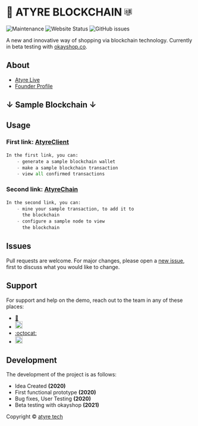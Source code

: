 # 🚀 ATYRE BLOCKCHAIN <img src="images/comp.png" width="20" height="20">

![Maintenance](https://img.shields.io/badge/maintained%3F-yes-brightgreen.svg)
 ![Website Status](https://img.shields.io/badge/websites-online-brightgreen)
![GitHub issues](https://img.shields.io/github/issues/code-fuse/public)

A new and innovative way of shopping via blockchain technology. Currently in beta testing with [okayshop.co](http://www.okayshop.co).

## About

- [Atyre Live](https://atyre.herokuapp.com/)
- [Founder Profile](https://github.com/vladyslavnUA)

## ↓ Sample Blockchain ↓


## Usage

### First link: [AtyreClient](https://atyreclient.herokuapp.com/)

```python
In the first link, you can:
    - generate a sample blockchain wallet
    - make a sample blockchain transaction
    - view all confirmed transactions
```
### Second link: [AtyreChain](https://atyrechain.herokuapp.com/)
```python
In the second link, you can:
    - mine your sample transaction, to add it to 
      the blockchain
    - configure a sample node to view 
      the blockchain
```

## Issues
Pull requests are welcome. For major changes, please open a [new issue](https://github.com/atyre-blockchain/public-blockchain/issues/new), first to discuss what you would like to change.

## Support
For support and help on the demo, reach out to the team in any of these places:
- [:envelope_with_arrow:](https://atyre.herokuapp.com/)
- <a href="https://twitter.com/atyretech"><img src="http://www.newdesignfile.com/postpic/2012/02/official-twitter-logo-icon_51308.png" width="20" height="20"></a>
- [:octocat:](https://github.com/atyre-blockchain)
- <a href="https://atyre.herokuapp.com/"><img src="https://cdn4.iconfinder.com/data/icons/logos-and-brands-1/512/84_Dev_logo_logos-512.png" width="20" height="20"></a>




## Development
The development of the project is as follows:
- Idea Created **(2020)**
- First functional prototype **(2020)**
- Bug fixes, User Testing **(2020)**
- Beta testing with okayshop **(2021)**
 


Copyright © [atyre tech](https://atyre.herokuapp.com/)